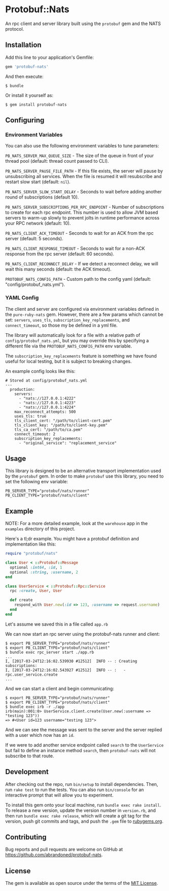 Protobuf::Nats
==============

An rpc client and server library built using the `protobuf` gem and the NATS protocol.

## Installation

Add this line to your application's Gemfile:

```ruby
gem 'protobuf-nats'
```

And then execute:

    $ bundle

Or install it yourself as:

    $ gem install protobuf-nats

## Configuring

### Environment Variables

You can also use the following environment variables to tune parameters:

`PB_NATS_SERVER_MAX_QUEUE_SIZE` - The size of the queue in front of your thread pool (default: thread count passed to CLI).

`PB_NATS_SERVER_PAUSE_FILE_PATH` - If this file exists, the server will pause by unsubscribing all services. When the
file is resumed it will resubscribe and restart slow start (default: `nil`).

`PB_NATS_SERVER_SLOW_START_DELAY` - Seconds to wait before adding another round of subscriptions (default 10).

`PB_NATS_SERVER_SUBSCRIPTIONS_PER_RPC_ENDPOINT` - Number of subscriptions to create for each rpc endpoint. This number is
used to allow JVM based servers to warm-up slowly to prevent jolts in runtime performance across your RPC network
(default: 10).

`PB_NATS_CLIENT_ACK_TIMEOUT` - Seconds to wait for an ACK from the rpc server (default: 5 seconds).

`PB_NATS_CLIENT_RESPONSE_TIMEOUT` - Seconds to wait for a non-ACK response from the rpc server (default: 60 seconds).

`PB_NATS_CLIENT_RECONNECT_DELAY` - If we detect a reconnect delay, we will wait this many seconds (default: the ACK timeout).

`PROTOBUF_NATS_CONFIG_PATH` - Custom path to the config yaml (default: "config/protobuf_nats.yml").

### YAML Config

The client and server are configured via environment variables defined in the `pure-ruby-nats` gem. However, there are a
few params which cannot be set: `servers`, `uses_tls`, `subscription_key_replacements`, and `connect_timeout`, so those my be defined in a yml file.

The library will automatically look for a file with a relative path of `config/protobuf_nats.yml`, but you may override
this by specifying a different file via the `PROTOBUF_NATS_CONFIG_PATH` env variable.

The `subscription_key_replacements` feature is something we have found useful for local testing, but it is subject to breaking changes.

An example config looks like this:
```
# Stored at config/protobuf_nats.yml
---
  production:
    servers:
      - "nats://127.0.0.1:4222"
      - "nats://127.0.0.1:4223"
      - "nats://127.0.0.1:4224"
    max_reconnect_attempts: 500
    uses_tls: true
    tls_client_cert: "/path/to/client-cert.pem"
    tls_client_key: "/path/to/client-key.pem"
    tls_ca_cert: "/path/to/ca.pem"
    connect_timeout: 2
    subscription_key_replacements:
      - "original_service": "replacement_service"
```

## Usage

This library is designed to be an alternative transport implementation used by the `protobuf` gem. In order to make
`protobuf` use this library, you need to set the following env variable:

```
PB_SERVER_TYPE="protobuf/nats/runner"
PB_CLIENT_TYPE="protobuf/nats/client"
```

## Example

NOTE: For a more detailed example, look at the `warehouse` app in the `examples` directory of this project.

Here's a tl;dr example. You might have a protobuf definition and implementation like this:

```ruby
require "protobuf/nats"

class User < ::Protobuf::Message
  optional :int64, :id, 1
  optional :string, :username, 2
end

class UserService < ::Protobuf::Rpc::Service
  rpc :create, User, User

  def create
    respond_with User.new(:id => 123, :username => request.username)
  end
end
```

Let's assume we saved this in a file called `app.rb`

We can now start an rpc server using the protobuf-nats runner and client:

```
$ export PB_SERVER_TYPE="protobuf/nats/runner"
$ export PB_CLIENT_TYPE="protobuf/nats/client"
$ bundle exec rpc_server start ./app.rb
...
I, [2017-03-24T12:16:02.539930 #12512]  INFO -- : Creating subscriptions:
I, [2017-03-24T12:16:02.543927 #12512]  INFO -- :   - rpc.user_service.create
...
```

And we can start a client and begin communicating:

```
$ export PB_SERVER_TYPE="protobuf/nats/runner"
$ export PB_CLIENT_TYPE="protobuf/nats/client"
$ bundle exec irb -r ./app
irb(main):001:0> UserService.client.create(User.new(:username => "testing 123"))
=> #<User id=123 username="testing 123">
```

And we can see the message was sent to the server and the server replied with a user which now has an `id`.

If we were to add another service endpoint called `search` to the `UserService` but fail to define an instance method
`search`, then `protobuf-nats` will not subscribe to that route.

## Development

After checking out the repo, run `bin/setup` to install dependencies. Then, run `rake test` to run the tests. You can also run `bin/console` for an interactive prompt that will allow you to experiment.

To install this gem onto your local machine, run `bundle exec rake install`. To release a new version, update the version number in `version.rb`, and then run `bundle exec rake release`, which will create a git tag for the version, push git commits and tags, and push the `.gem` file to [rubygems.org](https://rubygems.org).

## Contributing

Bug reports and pull requests are welcome on GitHub at https://github.com/abrandoned/protobuf-nats.


## License

The gem is available as open source under the terms of the [MIT License](http://opensource.org/licenses/MIT).
